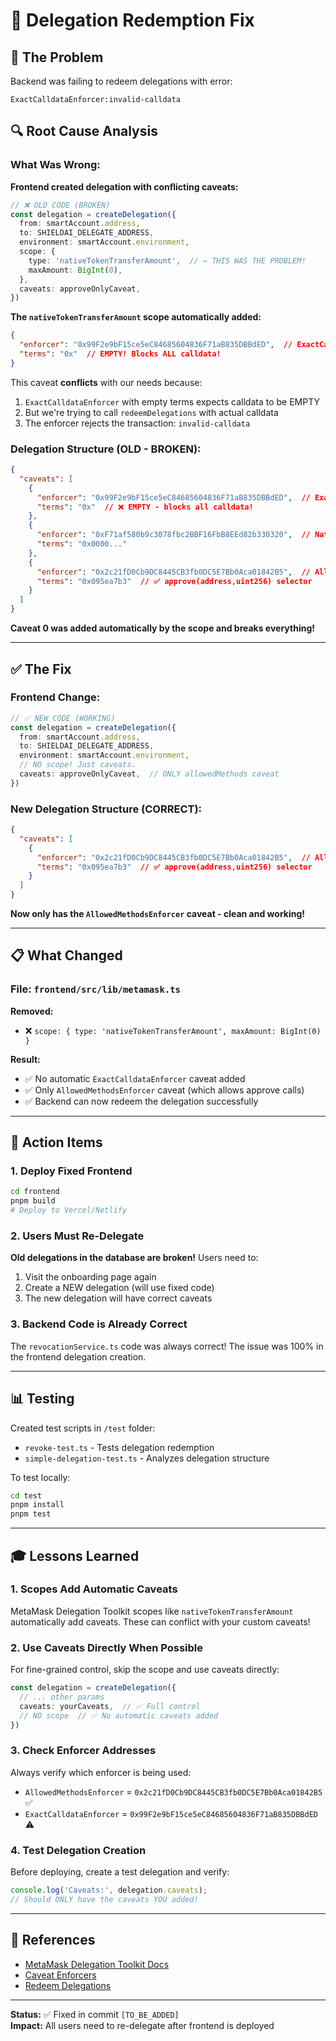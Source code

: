 # 🐛 Delegation Redemption Fix

## 🚨 The Problem

Backend was failing to redeem delegations with error:
```
ExactCalldataEnforcer:invalid-calldata
```

## 🔍 Root Cause Analysis

### What Was Wrong:

**Frontend created delegation with conflicting caveats:**
```typescript
// ❌ OLD CODE (BROKEN)
const delegation = createDelegation({
  from: smartAccount.address,
  to: SHIELDAI_DELEGATE_ADDRESS,
  environment: smartAccount.environment,
  scope: {
    type: 'nativeTokenTransferAmount',  // ← THIS WAS THE PROBLEM!
    maxAmount: BigInt(0),
  },
  caveats: approveOnlyCaveat,
})
```

**The `nativeTokenTransferAmount` scope automatically added:**
```json
{
  "enforcer": "0x99F2e9bF15ce5eC84685604836F71aB835DBBdED",  // ExactCalldataEnforcer
  "terms": "0x"  // EMPTY! Blocks ALL calldata!
}
```

This caveat **conflicts** with our needs because:
1. `ExactCalldataEnforcer` with empty terms expects calldata to be EMPTY
2. But we're trying to call `redeemDelegations` with actual calldata
3. The enforcer rejects the transaction: `invalid-calldata`

### Delegation Structure (OLD - BROKEN):

```json
{
  "caveats": [
    {
      "enforcer": "0x99F2e9bF15ce5eC84685604836F71aB835DBBdED",  // ExactCalldataEnforcer
      "terms": "0x"  // ❌ EMPTY - blocks all calldata!
    },
    {
      "enforcer": "0xF71af580b9c3078fbc2BBF16FbB8EEd82b330320",  // NativeTokenTransferAmountEnforcer
      "terms": "0x0000..."
    },
    {
      "enforcer": "0x2c21fD0Cb9DC8445CB3fb0DC5E7Bb0Aca01842B5",  // AllowedMethodsEnforcer
      "terms": "0x095ea7b3"  // ✅ approve(address,uint256) selector
    }
  ]
}
```

**Caveat 0 was added automatically by the scope and breaks everything!**

---

## ✅ The Fix

### Frontend Change:

```typescript
// ✅ NEW CODE (WORKING)
const delegation = createDelegation({
  from: smartAccount.address,
  to: SHIELDAI_DELEGATE_ADDRESS,
  environment: smartAccount.environment,
  // NO scope! Just caveats.
  caveats: approveOnlyCaveat,  // ONLY allowedMethods caveat
})
```

### New Delegation Structure (CORRECT):

```json
{
  "caveats": [
    {
      "enforcer": "0x2c21fD0Cb9DC8445CB3fb0DC5E7Bb0Aca01842B5",  // AllowedMethodsEnforcer
      "terms": "0x095ea7b3"  // ✅ approve(address,uint256) selector
    }
  ]
}
```

**Now only has the `AllowedMethodsEnforcer` caveat - clean and working!**

---

## 📋 What Changed

### File: `frontend/src/lib/metamask.ts`

**Removed:**
- ❌ `scope: { type: 'nativeTokenTransferAmount', maxAmount: BigInt(0) }`

**Result:**
- ✅ No automatic `ExactCalldataEnforcer` caveat added
- ✅ Only `AllowedMethodsEnforcer` caveat (which allows approve calls)
- ✅ Backend can now redeem the delegation successfully

---

## 🚀 Action Items

### 1. Deploy Fixed Frontend
```bash
cd frontend
pnpm build
# Deploy to Vercel/Netlify
```

### 2. Users Must Re-Delegate

**Old delegations in the database are broken!** Users need to:
1. Visit the onboarding page again
2. Create a NEW delegation (will use fixed code)
3. The new delegation will have correct caveats

### 3. Backend Code is Already Correct

The `revocationService.ts` code was always correct! The issue was 100% in the frontend delegation creation.

---

## 📊 Testing

Created test scripts in `/test` folder:
- `revoke-test.ts` - Tests delegation redemption
- `simple-delegation-test.ts` - Analyzes delegation structure

To test locally:
```bash
cd test
pnpm install
pnpm test
```

---

## 🎓 Lessons Learned

### 1. Scopes Add Automatic Caveats

MetaMask Delegation Toolkit scopes like `nativeTokenTransferAmount` automatically add caveats. These can conflict with your custom caveats!

### 2. Use Caveats Directly When Possible

For fine-grained control, skip the scope and use caveats directly:
```typescript
const delegation = createDelegation({
  // ... other params
  caveats: yourCaveats,  // ✅ Full control
  // NO scope  // ✅ No automatic caveats added
})
```

### 3. Check Enforcer Addresses

Always verify which enforcer is being used:
- `AllowedMethodsEnforcer` = `0x2c21fD0Cb9DC8445CB3fb0DC5E7Bb0Aca01842B5` ✅
- `ExactCalldataEnforcer` = `0x99F2e9bF15ce5eC84685604836F71aB835DBBdED` ⚠️

### 4. Test Delegation Creation

Before deploying, create a test delegation and verify:
```typescript
console.log('Caveats:', delegation.caveats);
// Should ONLY have the caveats YOU added!
```

---

## 🔗 References

- [MetaMask Delegation Toolkit Docs](https://docs.metamask.io/delegation-toolkit/)
- [Caveat Enforcers](https://docs.metamask.io/delegation-toolkit/concepts/caveats/)
- [Redeem Delegations](https://docs.metamask.io/delegation-toolkit/how-to/redeem-delegation/)

---

**Status:** ✅ Fixed in commit `[TO_BE_ADDED]`  
**Impact:** All users need to re-delegate after frontend is deployed
